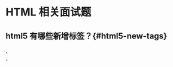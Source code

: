# HTML 相关面试题

## html5 有哪些新增标签？{#html5-new-tags}

<article>、<aside>、<audio>、<bdi>、<canvas>、<dialog>、<mark>、<meter>、<nav>、<time>、<rt>等。

## 浏览器渲染机制{#browser-render}

浏览器使用流式布局模型 (Flow Based Layout)

1. 解析 HTML 生成 DOM 树
2. 解析 CSS 生成 CSSOM 规则树
3. 将 DOM 树与 CSSOM 规则树合并在一起生成渲染树 Render Tree
4. Layout(回流):根据生成的渲染树，进行回流(Layout)，得到节点的几何信息（位置，大小）
5. Painting(重绘):根据渲染树以及回流得到的几何信息，得到节点的绝对像素
6. 将渲染树每个节点绘制到屏幕

![browser-render](/images/browser-render.png)

## 回流与重绘 (Reflow & Repaint){#reflow-repaint}

在页面初始[`渲染阶段`](#browser-render)，回流不可避免的触发，可以理解成页面一开始是空白的元素，后面添加了新的元素使页面布局发生改变

当我们对 DOM 的修改引发了 DOM 几何尺寸的变化（比如修改元素的宽、高或隐藏元素等）时，浏览器需要重新计算元素的几何属性，然后再将计算的结果绘制出来。

当我们对 DOM 的修改导致了样式的变化（color 或 background-color），却并未影响其几何属性时，浏览器不需重新计算元素的几何属性、直接为该元素绘制新的样式，这里就仅仅触发了重绘。

### 回流（Reflow）

当我们的节点发生改变（页面布局和几何信息）时，浏览器重新渲染部分节点或者全部文档，我们称这个过程为回流。
:::info 一些会导致回流的操作：

- 页面首次渲染
- 浏览器窗口大小发生改变
- 元素尺寸或位置发生改变
- 元素内容变化（文字数量或图片大小等等）
- 元素字体大小变化
- 添加或者删除可见的 DOM 元素
- 激活 CSS 伪类（例如：:hover）
- 查询某些属性或调用某些方法
  :::

还有一些容易被忽略的操作：**获取一些特定属性的值**

> offsetTop、offsetLeft、 offsetWidth、offsetHeight、scrollTop、scrollLeft、scrollWidth、scrollHeight、clientTop、clientLeft、clientWidth、clientHeight

这些属性有一个共性，就是需要通过即时计算得到。因此浏览器为了获取这些值，也会进行回流。除此还包括 getComputedStyle 方法，原理是一样的。

### 重绘（Repaint）

当页面中元素样式的改变并不影响它在文档流中的位置时（例如：color、background-color、visibility 等），浏览器会将新样式赋予给元素并重新绘制它，这个过程称为重绘。

一些其他引起重绘行为：
颜色的修改、文本方向的修改、阴影的修改等。

### 影响

**回流比重绘的代价要更高。**

**回流必将引起重绘，重绘不一定会引起回流。**

现代浏览器会对频繁的回流或重绘操作进行优化：

浏览器会维护一个队列，把所有引起回流和重绘的操作放入队列中，如果队列中的任务数量或者时间间隔达到一个阈值的，浏览器就会将队列清空，进行一次批处理，这样可以把多次回流和重绘变成一次。

当你访问以下属性或方法时，浏览器会立刻清空队列：

- clientWidth、clientHeight、clientTop、clientLeft
- offsetWidth、offsetHeight、offsetTop、offsetLeft
- scrollWidth、scrollHeight、scrollTop、scrollLeft
- width、height
- getComputedStyle()
- getBoundingClientRect()

**当你获取布局信息的操作的时候，浏览器不得不清空队列，触发回流重绘来返回正确的值。**

### 如何减少回流重绘？

- 如果想设定元素的样式，通过改变元素的 class 类名 (尽可能在 DOM 树的最里层)
- 避免设置多项内联样式
- 应用元素的动画，使用 position 属性的 fixed 值或 absolute 值(如前文示例所提)
- 避免使用 table 布局，table 中每个元素的大小以及内容的改动，都会导致整个 table 的重新计算
- 对于那些复杂的动画，对其设置 position: fixed/absolute，尽可能地使元素脱离文档流，从而减少对其他元素的影响
- 使用 css3 硬件加速，可以让 transform、opacity、filters 这些动画不会引起回流重绘
- 避免使用 CSS 的表达式（如：calc()）
- 避免 js 频繁操作样式，最好一次性重写 style 属性或定义 class 一次性更改。
- 避免频繁操作 DOM，创建一个[documentFragment](https://developer.mozilla.org/zh-CN/docs/Web/API/DocumentFragment)（Dom 子树），在它上面应用所有 DOM 操作，最后再把它添加到文档中。

但有时候，我们会无可避免地进行回流或者重绘，我们可以更好使用它们。

例如：

你需要修改一个元素的布局。

```js
const el = document.getElementById("el");
for (let i = 0; i < 10; i++) {
  el.style.top = el.offsetTop + 10 + "px";
  el.style.left = el.offsetLeft + 10 + "px";
}
// 上述代码每次循环都要获取`offset`，可以优化为变量形式保存起来，计算完毕再提交给浏览器发出重新计算的请求

const el = document.getElementById("el");
let offLeft = el.offsetLeft,
  offTop = el.offsetTop;

for (let i = 0; i < 10; i++) {
  offLeft += 10;
  offTop += 10;
}

el.style.left = offLeft + "px";
el.style.top = offTop + "px";
```

避免 js 改变样式，使用 class 合并去修改样式

```js
const container = document.getElementById("container");
container.style.width = "100px";
container.style.height = "200px";
container.style.border = "10px solid red";
container.style.color = "red";
```

```html
<style>
  .container_style {
    width: 100px;
    height: 200px;
    border: 10px solid red;
    color: red;
  }
</style>
<script>
  const container = document.getElementById("container");
  container.classList.add("container_style");
</script>
```

前者每次单独操作，都去触发一次渲染树更改（新浏览器不会），都去触发一次渲染树更改，从而导致相应的回流与重绘过程。合并之后，等于我们将所有的更改一次性发出。

我们还可以设置`display:none`进行离线操作，从页面取出后操作也不会触发回流重绘。

```js
let container = document.getElementById('container')
container.style.display = 'none'  // 离线操作
container.style.width = '100px'
container.style.height = '200px'
container.style.border = '10px solid red'
container.style.color = 'red'
...（省略了许多类似的后续操作）
container.style.display = 'block'
```

